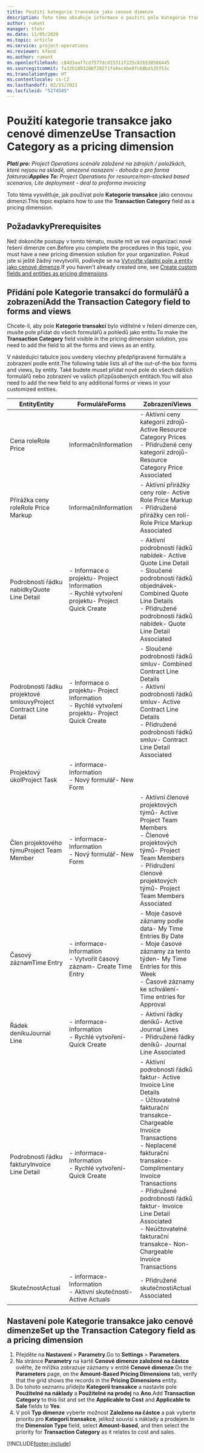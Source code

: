```yaml
---
title: Použití kategorie transakce jako cenové dimenze
description: Toto téma obsahuje informace o použití pole Kategorie transakce jako cenové dimenze.
author: rumant
manager: tfehr
ms.date: 11/05/2020
ms.topic: article
ms.service: project-operations
ms.reviewer: kfend
ms.author: rumant
ms.openlocfilehash: c84d3aaf7cd7577dcd15311f225c82b538586445
ms.sourcegitcommit: fa32b1893286f20271fa4ec4be8fc68bd135f53c
ms.translationtype: HT
ms.contentlocale: cs-CZ
ms.lasthandoff: 02/15/2021
ms.locfileid: "5274585"
---
```

# <a name="use-transaction-category-as-a-pricing-dimension"></a><span data-ttu-id="f3127-103">Použití kategorie transakce jako cenové dimenze</span><span class="sxs-lookup"><span data-stu-id="f3127-103">Use Transaction Category as a pricing dimension</span></span>


<span data-ttu-id="f3127-104">_**Platí pro:** Project Operations scénáře založené na zdrojích / položkách, které nejsou na skladě, omezené nasazení - dohoda o pro forma fakturaci_</span><span class="sxs-lookup"><span data-stu-id="f3127-104">_**Applies To:** Project Operations for resource/non-stocked based scenarios, Lite deployment - deal to proforma invoicing_</span></span>


<span data-ttu-id="f3127-105">Toto téma vysvětluje, jak používat pole **Kategorie transakce** jako cenovou dimenzi.</span><span class="sxs-lookup"><span data-stu-id="f3127-105">This topic explains how to use the **Transaction Category** field as a pricing dimension.</span></span> 

## <a name="prerequisites"></a><span data-ttu-id="f3127-106">Požadavky</span><span class="sxs-lookup"><span data-stu-id="f3127-106">Prerequisites</span></span>
<span data-ttu-id="f3127-107">Než dokončíte postupy v tomto tématu, musíte mít ve své organizaci nové řešení dimenze cen.</span><span class="sxs-lookup"><span data-stu-id="f3127-107">Before you complete the procedures in this topic, you must have a new pricing dimension solution for your organization.</span></span> <span data-ttu-id="f3127-108">Pokud jste si ještě žádný nevytvořili, podívejte se na [Vytvořte vlastní pole a entity jako cenové dimenze](create-custom-fields-entities-pricing-dimensions.md).</span><span class="sxs-lookup"><span data-stu-id="f3127-108">If you haven't already created one, see [Create custom fields and entities as pricing dimensions](create-custom-fields-entities-pricing-dimensions.md).</span></span>

## <a name="add-the-transaction-category-field-to-forms-and-views"></a><span data-ttu-id="f3127-109">Přidání pole Kategorie transakcí do formulářů a zobrazení</span><span class="sxs-lookup"><span data-stu-id="f3127-109">Add the Transaction Category field to forms and views</span></span>
<span data-ttu-id="f3127-110">Chcete-li, aby pole **Kategorie transakcí** bylo viditelné v řešení dimenze cen, musíte pole přidat do všech formulářů a pohledů jako entitu.</span><span class="sxs-lookup"><span data-stu-id="f3127-110">To make the **Transaction Category** field visible in the pricing dimension solution, you need to add the field to all the forms and views as an entity.</span></span>

<span data-ttu-id="f3127-111">V následující tabulce jsou uvedeny všechny předpřipravené formuláře a zobrazení podle entit.</span><span class="sxs-lookup"><span data-stu-id="f3127-111">The following table lists all of the out-of-the box forms and views, by entity.</span></span> <span data-ttu-id="f3127-112">Také budete muset přidat nové pole do všech dalších formulářů nebo zobrazení ve vašich přizpůsobených entitách.</span><span class="sxs-lookup"><span data-stu-id="f3127-112">You will also need to add the new field to any additional forms or views in your customized entities.</span></span>

|  <span data-ttu-id="f3127-113">Entity</span><span class="sxs-lookup"><span data-stu-id="f3127-113">Entity</span></span>        | <span data-ttu-id="f3127-114">Formuláře</span><span class="sxs-lookup"><span data-stu-id="f3127-114">Forms</span></span>     |<span data-ttu-id="f3127-115">Zobrazení</span><span class="sxs-lookup"><span data-stu-id="f3127-115">Views</span></span>        |
| ------------------------------|---------------------------------|----------------------------------|
|  <span data-ttu-id="f3127-116">Cena role</span><span class="sxs-lookup"><span data-stu-id="f3127-116">Role Price</span></span>| <span data-ttu-id="f3127-117">Informační</span><span class="sxs-lookup"><span data-stu-id="f3127-117">Information</span></span> |<span data-ttu-id="f3127-118">- Aktivní ceny kategorií zdrojů</span><span class="sxs-lookup"><span data-stu-id="f3127-118">- Active Resource Category Prices</span></span><br> <span data-ttu-id="f3127-119">- Přidružené ceny kategorií zdrojů</span><span class="sxs-lookup"><span data-stu-id="f3127-119">- Resource Category Price Associated</span></span> |
|  <span data-ttu-id="f3127-120">Přirážka ceny role</span><span class="sxs-lookup"><span data-stu-id="f3127-120">Role Price Markup</span></span>| <span data-ttu-id="f3127-121">Informační</span><span class="sxs-lookup"><span data-stu-id="f3127-121">Information</span></span>|<span data-ttu-id="f3127-122">- Aktivní přirážky ceny role</span><span class="sxs-lookup"><span data-stu-id="f3127-122">- Active Role Price Markup</span></span><br><span data-ttu-id="f3127-123">- Přidružené přirážky cen rolí</span><span class="sxs-lookup"><span data-stu-id="f3127-123">- Role Price Markup Associated</span></span> |
|  <span data-ttu-id="f3127-124">Podrobnosti řádku nabídky</span><span class="sxs-lookup"><span data-stu-id="f3127-124">Quote Line Detail</span></span>|<span data-ttu-id="f3127-125">- Informace o projektu</span><span class="sxs-lookup"><span data-stu-id="f3127-125">- Project Information</span></span><br><span data-ttu-id="f3127-126">- Rychlé vytvoření projektu</span><span class="sxs-lookup"><span data-stu-id="f3127-126">- Project Quick Create</span></span>| <span data-ttu-id="f3127-127">- Aktivní podrobnosti řádků nabídek</span><span class="sxs-lookup"><span data-stu-id="f3127-127">- Active Quote Line Detail</span></span><br><span data-ttu-id="f3127-128">- Sloučené podrobnosti řádků objednávek</span><span class="sxs-lookup"><span data-stu-id="f3127-128">- Combined Quote Line Details</span></span><br><span data-ttu-id="f3127-129">- Přidružené podrobnosti řádků nabídek</span><span class="sxs-lookup"><span data-stu-id="f3127-129">- Quote Line Detail Associated</span></span> |
|  <span data-ttu-id="f3127-130">Podrobnosti řádku projektové smlouvy</span><span class="sxs-lookup"><span data-stu-id="f3127-130">Project Contract Line Detail</span></span>|<span data-ttu-id="f3127-131">- Informace o projektu</span><span class="sxs-lookup"><span data-stu-id="f3127-131">- Project Information</span></span><br><span data-ttu-id="f3127-132">- Rychlé vytvoření projektu</span><span class="sxs-lookup"><span data-stu-id="f3127-132">- Project Quick Create</span></span>|<span data-ttu-id="f3127-133">- Sloučené podrobnosti řádků smluv</span><span class="sxs-lookup"><span data-stu-id="f3127-133">- Combined Contract Line Details</span></span><br><span data-ttu-id="f3127-134">- Aktivní podrobnosti řádků smluv</span><span class="sxs-lookup"><span data-stu-id="f3127-134">- Active Contract Line Details</span></span><br><span data-ttu-id="f3127-135">- Přidružené podrobnosti řádků smluv</span><span class="sxs-lookup"><span data-stu-id="f3127-135">- Contract Line Detail Associated</span></span> |
|  <span data-ttu-id="f3127-136">Projektový úkol</span><span class="sxs-lookup"><span data-stu-id="f3127-136">Project Task</span></span>|<span data-ttu-id="f3127-137">- informace</span><span class="sxs-lookup"><span data-stu-id="f3127-137">- Information</span></span><br><span data-ttu-id="f3127-138">- Nový formulář</span><span class="sxs-lookup"><span data-stu-id="f3127-138">- New Form</span></span>| &nbsp; |
|  <span data-ttu-id="f3127-139">Člen projektového týmu</span><span class="sxs-lookup"><span data-stu-id="f3127-139">Project Team Member</span></span>|<span data-ttu-id="f3127-140">- informace</span><span class="sxs-lookup"><span data-stu-id="f3127-140">- Information</span></span><br><span data-ttu-id="f3127-141">- Nový formulář</span><span class="sxs-lookup"><span data-stu-id="f3127-141">- New Form</span></span>|<span data-ttu-id="f3127-142">- Aktivní členové projektových týmů</span><span class="sxs-lookup"><span data-stu-id="f3127-142">- Active Project Team Members</span></span><br><span data-ttu-id="f3127-143">- Členové projektových týmů</span><span class="sxs-lookup"><span data-stu-id="f3127-143">- Project Team Members</span></span><br><span data-ttu-id="f3127-144">- Přidružení členové projektových týmů</span><span class="sxs-lookup"><span data-stu-id="f3127-144">- Project Team Members Associated</span></span> |
|  <span data-ttu-id="f3127-145">Časový záznam</span><span class="sxs-lookup"><span data-stu-id="f3127-145">Time Entry</span></span>|<span data-ttu-id="f3127-146">- informace</span><span class="sxs-lookup"><span data-stu-id="f3127-146">- Information</span></span><br><span data-ttu-id="f3127-147">- Vytvořit časový záznam</span><span class="sxs-lookup"><span data-stu-id="f3127-147">- Create Time Entry</span></span>|<span data-ttu-id="f3127-148">- Moje časové záznamy podle data</span><span class="sxs-lookup"><span data-stu-id="f3127-148">- My Time Entries By Date</span></span><br><span data-ttu-id="f3127-149">- Moje časové záznamy za tento týden</span><span class="sxs-lookup"><span data-stu-id="f3127-149">- My Time Entries for this Week</span></span><br><span data-ttu-id="f3127-150">- Časové záznamy ke schválení</span><span class="sxs-lookup"><span data-stu-id="f3127-150">- Time entries for Approval</span></span>|
|  <span data-ttu-id="f3127-151">Řádek deníku</span><span class="sxs-lookup"><span data-stu-id="f3127-151">Journal Line</span></span>|<span data-ttu-id="f3127-152">- informace</span><span class="sxs-lookup"><span data-stu-id="f3127-152">- Information</span></span><br><span data-ttu-id="f3127-153">- Rychlé vytvoření</span><span class="sxs-lookup"><span data-stu-id="f3127-153">- Quick Create</span></span>|<span data-ttu-id="f3127-154">- Aktivní řádky deníků</span><span class="sxs-lookup"><span data-stu-id="f3127-154">- Active Journal Lines</span></span><br><span data-ttu-id="f3127-155">- Přidružené řádky deníků</span><span class="sxs-lookup"><span data-stu-id="f3127-155">- Journal Line Associated</span></span>|
|  <span data-ttu-id="f3127-156">Podrobnosti řádku faktury</span><span class="sxs-lookup"><span data-stu-id="f3127-156">Invoice Line Detail</span></span>|<span data-ttu-id="f3127-157">- informace</span><span class="sxs-lookup"><span data-stu-id="f3127-157">- Information</span></span><br><span data-ttu-id="f3127-158">- Rychlé vytvoření</span><span class="sxs-lookup"><span data-stu-id="f3127-158">- Quick Create</span></span>|<span data-ttu-id="f3127-159">- Aktivní podrobnosti řádků faktur</span><span class="sxs-lookup"><span data-stu-id="f3127-159">- Active Invoice Line Details</span></span><br><span data-ttu-id="f3127-160">- Účtovatelné fakturační transakce</span><span class="sxs-lookup"><span data-stu-id="f3127-160">- Chargeable Invoice Transactions</span></span><br><span data-ttu-id="f3127-161">- Neplacené fakturační transakce</span><span class="sxs-lookup"><span data-stu-id="f3127-161">- Complimentary Invoice Transactions</span></span><br><span data-ttu-id="f3127-162">- Přidružené podrobnosti řádků faktur</span><span class="sxs-lookup"><span data-stu-id="f3127-162">- Invoice Line Detail Associated</span></span> <br><span data-ttu-id="f3127-163">- Neúčtovatelné fakturační transakce</span><span class="sxs-lookup"><span data-stu-id="f3127-163">- Non-Chargeable Invoice Transactions</span></span>|
|  <span data-ttu-id="f3127-164">Skutečnost</span><span class="sxs-lookup"><span data-stu-id="f3127-164">Actual</span></span>|<span data-ttu-id="f3127-165">- informace</span><span class="sxs-lookup"><span data-stu-id="f3127-165">- Information</span></span><br><span data-ttu-id="f3127-166">- Aktivní skutečnosti</span><span class="sxs-lookup"><span data-stu-id="f3127-166">- Active Actuals</span></span>| <span data-ttu-id="f3127-167">- Přidružené skutečnosti</span><span class="sxs-lookup"><span data-stu-id="f3127-167">Actual Associated</span></span> |

## <a name="set-up-the-transaction-category-field-as-a-pricing-dimension"></a><span data-ttu-id="f3127-168">Nastavení pole Kategorie transakce jako cenové dimenze</span><span class="sxs-lookup"><span data-stu-id="f3127-168">Set up the Transaction Category field as a pricing dimension</span></span>

1. <span data-ttu-id="f3127-169">Přejděte na **Nastavení** > **Parametry**.</span><span class="sxs-lookup"><span data-stu-id="f3127-169">Go to **Settings** > **Parameters**.</span></span> 
2. <span data-ttu-id="f3127-170">Na stránce **Parametry** na kartě **Cenové dimenze založené na částce** ověřte, že mřížka zobrazuje záznamy v entitě **Cenové dimenze**.</span><span class="sxs-lookup"><span data-stu-id="f3127-170">On the **Parameters** page, on the **Amount-Based Pricing Dimensions** tab, verify that the grid shows the records in the **Pricing Dimensions** entity.</span></span>
3. <span data-ttu-id="f3127-171">Do tohoto seznamu přidejte **Kategorii transakce** a nastavte pole **Použitelné na náklady** a **Použitelné na prodej** na **Ano**.</span><span class="sxs-lookup"><span data-stu-id="f3127-171">Add **Transaction Category** to this list and set the **Applicable to Cost** and **Applicable to Sale** fields to **Yes**.</span></span>
4. <span data-ttu-id="f3127-172">V poli **Typ dimenze** vyberte možnost **Založeno na částce** a pak vyberte prioritu pro **Kategorii transakce**, jelikož souvisí s náklady a prodejem.</span><span class="sxs-lookup"><span data-stu-id="f3127-172">In the **Dimension Type** field, select **Amount-based**, and then select the priority for **Transaction Category** as it relates to cost and sales.</span></span>


[!INCLUDE[footer-include](../includes/footer-banner.md)]